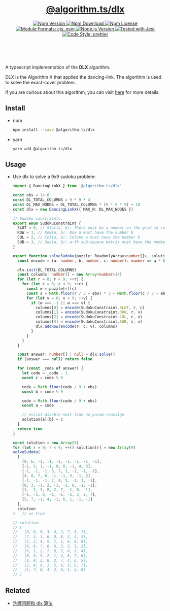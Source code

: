 <header>
  <h1 align="center">
    <a href="https://github.com/guanghechen/algorithm.ts/tree/release-3.x.x/packages/dlx#readme">@algorithm.ts/dlx</a>
  </h1>
  <div align="center">
    <a href="https://www.npmjs.com/package/@algorithm.ts/dlx">
      <img
        alt="Npm Version"
        src="https://img.shields.io/npm/v/@algorithm.ts/dlx.svg"
      />
    </a>
    <a href="https://www.npmjs.com/package/@algorithm.ts/dlx">
      <img
        alt="Npm Download"
        src="https://img.shields.io/npm/dm/@algorithm.ts/dlx.svg"
      />
    </a>
    <a href="https://www.npmjs.com/package/@algorithm.ts/dlx">
      <img
        alt="Npm License"
        src="https://img.shields.io/npm/l/@algorithm.ts/dlx.svg"
      />
    </a>
    <a href="#install">
      <img
        alt="Module Formats: cjs, esm"
        src="https://img.shields.io/badge/module_formats-cjs%2C%20esm-green.svg"
      />
    </a>
    <a href="https://github.com/nodejs/node">
      <img
        alt="Node.js Version"
        src="https://img.shields.io/node/v/@algorithm.ts/dlx"
      />
    </a>
    <a href="https://github.com/facebook/jest">
      <img
        alt="Tested with Jest"
        src="https://img.shields.io/badge/tested_with-jest-9c465e.svg"
      />
    </a>
    <a href="https://github.com/prettier/prettier">
      <img
        alt="Code Style: prettier"
        src="https://img.shields.io/badge/code_style-prettier-ff69b4.svg?style=flat-square"
      />
    </a>
  </div>
</header>
<br/>


A typescript implementation of the **DLX** algorithm.

DLX is the Algorithm X that applied the dancing-link. The algorithm is used to solve the
exact-cover problem.

If you are curious about this algorithm, you can visit [here][dlx] for more details.


## Install

* npm

  ```bash
  npm install --save @algorithm.ts/dlx
  ```

* yarn

  ```bash
  yarn add @algorithm.ts/dlx
  ```


## Usage

* Use dlx to solve a 9x9 sudoku problem:

  ```typescript
  import { DancingLinkX } from '@algorithm.ts/dlx'

  const ebs = 1e-6
  const DL_TOTAL_COLUMNS = 9 * 9 * 4
  const DL_MAX_NODES = DL_TOTAL_COLUMNS * (9 * 9 * 9) + 10
  const dlx = new DancingLinkX({ MAX_N: DL_MAX_NODES })

  // Sudoku constraints.
  export enum SudokuConstraint {
    SLOT = 0, // Slot(a, b): There must be a number on the grid in row a column b
    ROW = 1, // Row(a, b): Row a must have the number b
    COL = 2, // Col(a, b): Column a must have the number b
    SUB = 3, // Sub(a, b): a-th sub-square matrix must have the number b
  }

  export function solveSudoku(puzzle: ReadonlyArray<number[]>, solution: number[][]): boolean {
    const encode = (a: number, b: number, c: number): number => a * 81 + b * 9 + c + 1

    dlx.init(DL_TOTAL_COLUMNS)
    const columns: number[] = new Array<number>(4)
    for (let r = 0; r < 9; ++r) {
      for (let c = 0; c < 9; ++c) {
        const w = puzzle[r][c]
        const s = Math.floor(r / 3 + ebs) * 3 + Math.floor(c / 3 + ebs)
        for (let v = 0; v < 9; ++v) {
          if (w === -1 || w === v) {
            columns[0] = encode(SudokuConstraint.SLOT, r, c)
            columns[1] = encode(SudokuConstraint.ROW, r, v)
            columns[2] = encode(SudokuConstraint.COL, c, v)
            columns[3] = encode(SudokuConstraint.SUB, s, v)
            dlx.addRow(encode(r, c, v), columns)
          }
        }
      }
    }

    const answer: number[] | null = dlx.solve()
    if (answer === null) return false

    for (const _code of answer) {
      let code = _code - 1
      const c = code % 9

      code = Math.floor(code / 9 + ebs)
      const b = code % 9

      code = Math.floor(code / 9 + ebs)
      const a = code

      // eslint-disable-next-line no-param-reassign
      solution[a][b] = c
    }
    return true
  }

  const solution = new Array(9)
  for (let r = 0; r < 9; ++r) solution[r] = new Array(9)
  solveSudoku(
    [
      [8, 6, -1, -1, -1, -1, -1, -1, -1],
      [-1, 5, 1, -1, 0, 8, -1, 4, 3],
      [-1, -1, -1, 5, 7, 1, -1, -1, -1],
      [4, 8, 7, 0, -1, -1, 5, -1, 2],
      [-1, -1, -1, 7, 8, 5, -1, 3, -1],
      [0, 3, -1, 2, -1, -1, 8, -1, -1],
      [1, -1, 3, 8, 2, 7, -1, 6, -1],
      [-1, -1, 6, -1, -1, -1, 3, 8, 7],
      [5, 7, -1, 4, -1, 6, 1, -1, -1]
    ],
    solution
  )   // => true

  // solution:
  // [
  //   [8, 6, 0, 3, 4, 2, 7, 5, 1],
  //   [7, 5, 1, 6, 0, 8, 2, 4, 3],
  //   [3, 2, 4, 5, 7, 1, 6, 0, 8],
  //   [4, 8, 7, 0, 6, 3, 5, 1, 2],
  //   [6, 1, 2, 7, 8, 5, 0, 3, 4],
  //   [0, 3, 5, 2, 1, 4, 8, 7, 6],
  //   [1, 0, 3, 8, 2, 7, 4, 6, 5],
  //   [2, 4, 6, 1, 5, 0, 3, 8, 7],
  //   [5, 7, 8, 4, 3, 6, 1, 2, 0]
  // ]
  ```


## Related

* [洗牌问题和 dlx 算法][dlx]


[homepage]: https://github.com/guanghechen/algorithm.ts/tree/release-3.x.x/packages/dlx#readme
[dlx]: https://me.guanghechen.com/post/algorithm/shuffle/#heading-dlx
